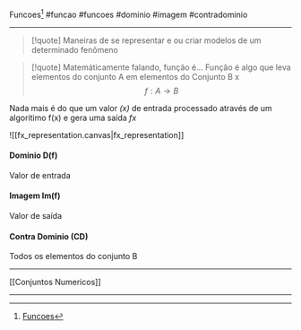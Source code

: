 Funcoes[^1]
#funcao #funcoes #dominio #imagem #contradominio
***

>[!quote] Maneiras de se representar e ou criar modelos de um determinado fenômeno

>[!quote] Matemáticamente  falando, função é...
>Função é algo que leva elementos do conjunto A em elementos do Conjunto B
>x
>$$f:A \to B$$

Nada mais é do que um valor *(x)* de entrada processado através de um algoritimo f(x) e gera uma saída *fx*

![[fx_representation.canvas|fx_representation]]

#### Dominio D(f)
Valor de entrada
#### Imagem Im(f)
Valor de saída

#### Contra Dominio (CD)
Todos os elementos do conjunto B


***
[[Conjuntos Numericos]]
***
[^1]: [Funcoes](https://ford.udemy.com/course/matematica-para-data-science-pre-calculo/learn/lecture/15533170#overview)